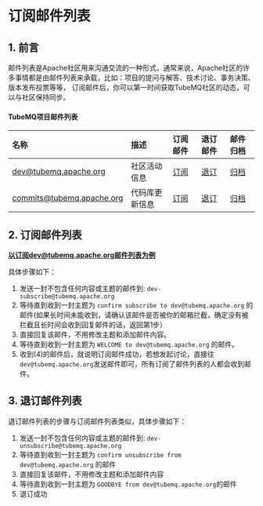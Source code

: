 # 订阅邮件列表

## 1. 前言
邮件列表是Apache社区用来沟通交流的一种形式，通常来说，Apache社区的许多事情都是由邮件列表来承载，比如：项目的提问与解答、技术讨论、事务决策、版本发布投票等等，
订阅邮件后，你可以第一时间获取TubeMQ社区的动态，可以与社区保持同步。

#### TubeMQ项目邮件列表

|名称|描述|订阅邮件|退订邮件|邮件归档|
|:-----|:--------|:------|:-------|:-----|
| [dev@tubemq.apache.org](mailto:dev@tubemq.apache.org) | 社区活动信息 | [订阅](mailto:dev-subscribe@tubemq.apache.org)   | [退订](mailto:dev-unsubscribe@tubemq.apache.org)   | [归档](http://mail-archives.apache.org/mod_mbox/tubemq-dev)   |
| [commits@tubemq.apache.org](mailto:commits@tubemq.apache.org) | 代码库更新信息 | [订阅](mailto:commits-subscribe@tubemq.apache.org)   | [退订](mailto:commits-unsubscribe@tubemq.apache.org)   | [归档](http://mail-archives.apache.org/mod_mbox/tubemq-commits)   |



## 2. 订阅邮件列表
**以订阅dev@tubemq.apache.org邮件列表为例**

具体步骤如下：
 1. 发送一封不包含任何内容或主题的邮件到: `dev-subscribe@tubemq.apache.org`
 2. 等待直到收到一封主题为 `confirm subscribe to dev@tubemq.apache.org` 的邮件(如果长时间未能收到，请确认该邮件是否被你的邮箱拦截，确定没有被拦截且长时间会收到回复邮件的话，返回第1步）
 3. 直接回复该邮件，不用修改主题和添加邮件内容。
 4. 等待直到收到一封主题为 `WELCOME to dev@tubemq.apache.org` 的邮件。
 5. 收到(4)的邮件后，就说明订阅邮件成功，​若想发起讨论，直接往`dev@tubemq.apache.org`发送邮件即可，所有订阅了邮件列表的人都会收到邮件。

## 3. 退订邮件列表
退订邮件列表的步骤与订阅邮件列表类似，具体步骤如下：
1. 发送一封不包含任何内容或主题的邮件到: `dev-unsubscribe@tubemq.apache.org`
2. 等待直到收到一封主题为 `confirm unsubscribe from dev@tubemq.apache.org` 的邮件
3. 直接回复该邮件，不用修改主题和添加邮件内容
4. 等待直到收到一封主题为 `GOODBYE from dev@tubemq.apache.org`的邮件
5. 退订成功

